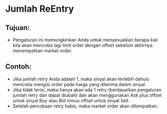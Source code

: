 # **Jumlah ReEntry**

## Tujuan: 

- Pengaturan ini memungkinkan Anda untuk menyesuaikan berapa kali kita akan mencoba lagi limit order dengan offset sebelum akhirnya menempatkan market order.

## Contoh:

- Jika jumlah retry Anda adalah 1, maka sinyal akan terlebih dahulu mencoba mengisi order pada harga yang diterima dalam sinyal. 
- Jika tidak terisi, maka hanya akan ada 1 retry (berdasarkan pengaturan jumlah retry dan dapat diubah) dan akan menggunakan Ask plus offset untuk sinyal Buy atau Bid minus offset untuk sinyal Sell. 
- Setelah percobaan retry habis, maka market order akan ditempatkan.